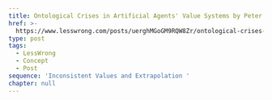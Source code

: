```yaml
---
title: Ontological Crises in Artificial Agents' Value Systems by Peter de Blanc
href: >-
  https://www.lesswrong.com/posts/uerghMGoGM9RQW8Zr/ontological-crises-in-artificial-agents-value-systems-by
type: post
tags:
  - LessWrong
  - Concept
  - Post
sequence: 'Inconsistent Values and Extrapolation '
chapter: null
---
```


